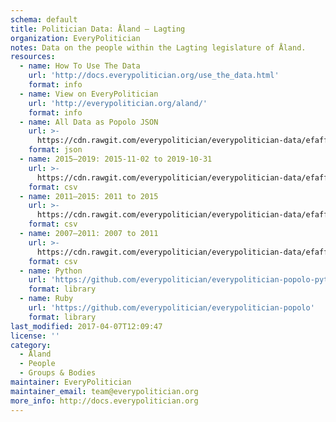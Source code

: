 ```yaml
---
schema: default
title: Politician Data: Åland — Lagting
organization: EveryPolitician
notes: Data on the people within the Lagting legislature of Åland.
resources:
  - name: How To Use The Data
    url: 'http://docs.everypolitician.org/use_the_data.html'
    format: info
  - name: View on EveryPolitician
    url: 'http://everypolitician.org/aland/'
    format: info
  - name: All Data as Popolo JSON
    url: >-
      https://cdn.rawgit.com/everypolitician/everypolitician-data/efaff514424d01cd4643fa54aadb2e3d6cc5c9a1/data/Aland/Lagting/ep-popolo-v1.0.json
    format: json
  - name: 2015–2019: 2015-11-02 to 2019-10-31
    url: >-
      https://cdn.rawgit.com/everypolitician/everypolitician-data/efaff514424d01cd4643fa54aadb2e3d6cc5c9a1/data/Aland/Lagting/term-2015.csv
    format: csv
  - name: 2011–2015: 2011 to 2015
    url: >-
      https://cdn.rawgit.com/everypolitician/everypolitician-data/efaff514424d01cd4643fa54aadb2e3d6cc5c9a1/data/Aland/Lagting/term-2011.csv
    format: csv
  - name: 2007–2011: 2007 to 2011
    url: >-
      https://cdn.rawgit.com/everypolitician/everypolitician-data/efaff514424d01cd4643fa54aadb2e3d6cc5c9a1/data/Aland/Lagting/term-2007.csv
    format: csv
  - name: Python
    url: 'https://github.com/everypolitician/everypolitician-popolo-python'
    format: library
  - name: Ruby
    url: 'https://github.com/everypolitician/everypolitician-popolo'
    format: library
last_modified: 2017-04-07T12:09:47
license: ''
category:
  - Åland
  - People
  - Groups & Bodies
maintainer: EveryPolitician
maintainer_email: team@everypolitician.org
more_info: http://docs.everypolitician.org
---
```

